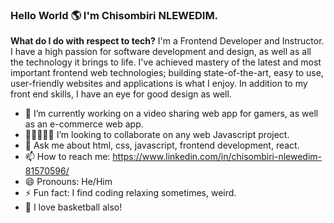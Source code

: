 ### Hello World 🌎 I'm Chisombiri NLEWEDIM.

**What do I do with respect to tech?** I'm a Frontend Developer and Instructor.
I have a high passion for software development and design, as well as all the technology it brings to life.
I've achieved mastery of the latest and most important frontend web technologies; building state-of-the-art, easy to use, user-friendly websites and applications is what I enjoy.
In addition to my front end skills, I have an eye for good design as well.

- 🔭 I’m currently working on a video sharing web app for gamers, as well as an e-commerce web app.
- 👩🏻‍🤝‍🧑🏾 I’m looking to collaborate on any web Javascript project.
- 💬 Ask me about html, css, javascript, frontend development, react.
- 📫 How to reach me: https://www.linkedin.com/in/chisombiri-nlewedim-81570596/ 
- 😄 Pronouns: He/Him
- ⚡ Fun fact: I find coding relaxing sometimes, weird.
- 🏀 I love basketball also!
